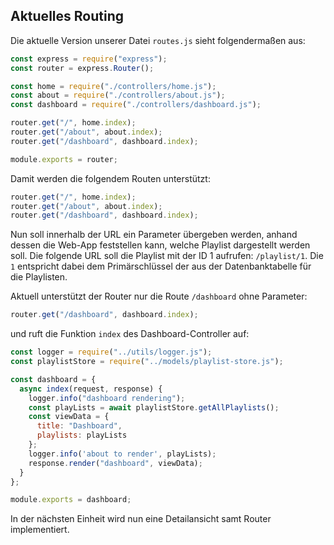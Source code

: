 ## Aktuelles Routing

Die aktuelle Version unserer Datei `routes.js` sieht folgendermaßen aus:
~~~ js
const express = require("express"); 
const router = express.Router(); 

const home = require("./controllers/home.js"); 
const about = require("./controllers/about.js"); 
const dashboard = require("./controllers/dashboard.js"); 

router.get("/", home.index); 
router.get("/about", about.index); 
router.get("/dashboard", dashboard.index); 

module.exports = router; 
~~~

Damit werden die folgendem Routen unterstützt: 
~~~ js
router.get("/", home.index);
router.get("/about", about.index);
router.get("/dashboard", dashboard.index);
~~~

Nun soll innerhalb der URL ein Parameter übergeben werden, anhand dessen die Web-App feststellen kann, welche Playlist dargestellt werden soll. Die folgende URL soll die Playlist mit der ID 1 aufrufen:
`/playlist/1`. Die `1` entspricht dabei dem Primärschlüssel der aus der Datenbanktabelle für die Playlisten.

Aktuell unterstützt der Router nur die Route `/dashboard` ohne Parameter: 

~~~ js
router.get("/dashboard", dashboard.index);
~~~

und ruft die Funktion `index` des Dashboard-Controller auf: 

~~~ js 
const logger = require("../utils/logger.js"); 
const playlistStore = require("../models/playlist-store.js"); 

const dashboard = { 
  async index(request, response) { 
    logger.info("dashboard rendering"); 
    const playLists = await playlistStore.getAllPlaylists(); 
    const viewData = { 
      title: "Dashboard", 
      playlists: playLists 
    }; 
    logger.info('about to render', playLists); 
    response.render("dashboard", viewData); 
  } 
}; 

module.exports = dashboard; 
~~~

In der nächsten Einheit wird nun eine Detailansicht samt Router implementiert.